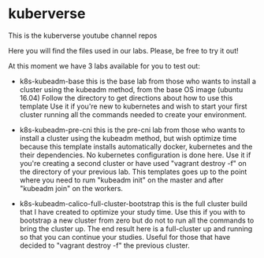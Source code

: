 # kuberverse
This is the kuberverse youtube channel repos

Here you will find the files used in our labs. Please, be free to try it out!

At this moment we have 3 labs available for you to test out:

- k8s-kubeadm-base
  this is the base lab from those who wants to install a cluster using the kubeadm method, from the base OS image (ubuntu 16.04)
  Follow the directory to get directions about how to use this template
  Use it if you're new to kubernetes and wish to start your first cluster running all the commands needed to create your environment.

- k8s-kubeadm-pre-cni
  this is the pre-cni lab from those who wants to install a cluster using the kubeadm method, but wish optimize time because this template 
  installs automatically docker, kubernetes and the their dependencies. No kubernetes configuration is done here.
  Use it if you're creating a second cluster or have used "vagrant destroy -f" on the directory of your previous lab. This templates goes
  up to the point where you need to rum "kubeadm init" on the master and after "kubeadm join" on the workers.

- k8s-kubeadm-calico-full-cluster-bootstrap
  this is the full cluster build that I have created to optimize your study time. Use this if you with to bootstrap a new cluster from zero
  but do not to run all the commands to bring the cluster up. The end result here is a full-cluster up and running so that you can continue
  your studies. Useful for those that have decided to "vagrant destroy -f" the previous cluster.



